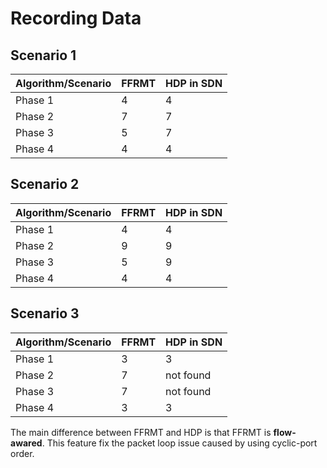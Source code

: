 # Recording Data

## Scenario 1

| Algorithm/Scenario  | FFRMT | HDP in SDN |
| -------- | --- | --- |
| Phase 1  | 4  | 4  |
| Phase 2  | 7  | 7  |
| Phase 3  | 5  | 7  |
| Phase 4  | 4  | 4  |

## Scenario 2

| Algorithm/Scenario  | FFRMT | HDP in SDN |
| -------- | --- | --- |
| Phase 1  | 4  | 4  |
| Phase 2  | 9  | 9  |
| Phase 3  | 5  | 9  |
| Phase 4  | 4  | 4  |

## Scenario 3

| Algorithm/Scenario  | FFRMT | HDP in SDN |
| -------- | --- | --- |
| Phase 1  | 3  | 3  |
| Phase 2  | 7  | not found  |
| Phase 3  | 7  | not found  |
| Phase 4  | 3  | 3  |

The main difference between FFRMT and HDP is that FFRMT is **flow-awared**. This feature fix the packet loop issue caused by using cyclic-port order.
